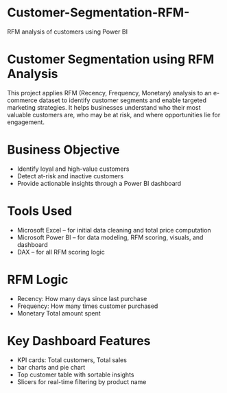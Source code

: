 # Customer-Segmentation-RFM-
RFM analysis of customers using Power BI

# Customer Segmentation using RFM Analysis

This project applies RFM (Recency, Frequency, Monetary) analysis to an e-commerce dataset to identify customer segments and enable targeted marketing strategies. It helps businesses understand who their most valuable customers are, who may be at risk, and where opportunities lie for engagement.


# Business Objective

- Identify loyal and high-value customers
- Detect at-risk and inactive customers
- Provide actionable insights through a Power BI dashboard



# Tools Used

- Microsoft Excel – for initial data cleaning and total price computation
- Microsoft Power BI – for data modeling, RFM scoring, visuals, and dashboard
- DAX – for all RFM scoring logic



# RFM Logic

- Recency: How many days since last purchase
- Frequency: How many times customer purchased
- Monetary Total amount spent



# Key Dashboard Features

- KPI cards: Total customers, Total sales
- bar charts and  pie chart
- Top customer table with sortable insights
- Slicers for real-time filtering by product name




